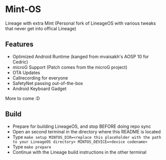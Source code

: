 # Mint-OS
Lineage with extra Mint (Personal fork of LineageOS with various tweaks that never get into offical Lineage)
## Features
- Optimized Android Runtime (kanged from mvaisakh's AOSP 10 for Cedric)
- microG Support (Patch comes from the microG project)
- OTA Updates
- Callrecording for everyone
- SafetyNet passing out-of-the-box
- Android Keyboard Gadget

More to come :D
## Build
- Prepare for building LineageOS, and stop BEFORE doing repo sync
- Open an second terminal in the directory where this README is located
- Type `make setup MINTOS_DIR=<replace this placeholder with the path to your LineageOS directory> MINTOS_DEVICE=<device codename>`
- Type `make prepare`
- Continue with the Lineage build instructions in the other terminal
